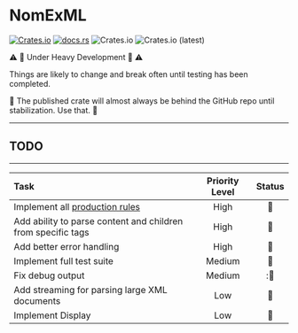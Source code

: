 # NomExML

[![Crates.io](https://img.shields.io/crates/v/nom-xml)](https://crates.io/crates/nom-xml)  [![docs.rs](https://img.shields.io/docsrs/nom-xml)](https://docs.rs/nom-xml/0.1.0-pre-alpha/nom_xml/) ![Crates.io](https://img.shields.io/crates/l/nom-xml/0.1.0-pre-alpha) ![Crates.io (latest)](https://img.shields.io/crates/dv/nom_xml)

:warning: :construction: Under Heavy Development :construction: :warning:

Things are likely to change and break often until testing has been completed.

:rotating_light: The published crate will almost always be behind the GitHub repo until stabilization. Use that. :rotating_light:

---
## TODO
---
| Task | Priority Level | Status |
|:----------------------|:----------:|:-----:|
| Implement all [production rules](docs/parser_implementation_tracking.md)  | High | :construction: |
| Add ability to parse content and children from specific tags | High | :construction: |
| Add better error handling | High | :thought_balloon: |
| Implement full test suite | Medium | :thought_balloon: |
| Fix debug output | Medium | ::thought_balloon: |
| Add streaming for parsing large XML documents | Low | :thought_balloon: |
| Implement Display | Low | :thought_balloon: |


